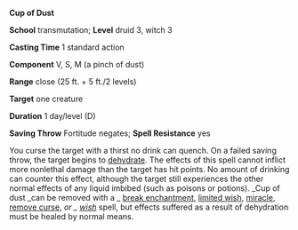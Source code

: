  **Cup of Dust**

**School** transmutation; **Level** druid 3, witch 3

**Casting Time** 1 standard action

**Component** V, S, M (a pinch of dust)

**Range** close (25 ft. + 5 ft./2 levels)

**Target** one creature

**Duration** 1 day/level (D)

**Saving Throw** Fortitude negates; **Spell Resistance** yes

You curse the target with a thirst no drink can quench. On a failed saving throw, the target begins to [dehydrate](../../environment.md#_starvation-and-thirst). The effects of this spell cannot inflict more nonlethal damage than the target has hit points. No amount of drinking can counter this effect, although the target still experiences the other normal effects of any liquid imbibed (such as poisons or potions). _Cup of dust _can be removed with a _ [break enchantment](../../spells/breakEnchantment.md#_break-enchantment), [limited wish](../../spells/limitedWish.md#_limited-wish), [miracle](../../spells/miracle.md#_miracle), [remove curse](../../spells/removeCurse.md#_remove-curse), _or _ [wish](../../spells/wish.md#_wish)_ spell, but effects suffered as a result of dehydration must be healed by normal means.

